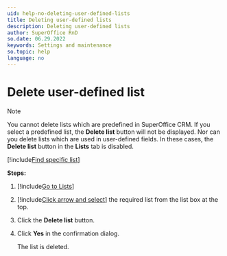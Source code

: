 ```yaml
---
uid: help-no-deleting-user-defined-lists
title: Deleting user-defined lists
description: Deleting user-defined lists
author: SuperOffice RnD
so.date: 06.29.2022
keywords: Settings and maintenance
so.topic: help
language: no
---
```


# Delete user-defined list

> [!NOTE]
> You cannot delete lists which are predefined in SuperOffice CRM. If you select a predefined list, the **Delete list** button will not be displayed. Nor can you delete lists which are used in user-defined fields. In these cases, the **Delete list** button in the **Lists** tab is disabled.

[!include[Find specific list](includes/tip-find-list.md)]

**Steps:**

1. [!include[Go to Lists](includes/goto-lists.md)]
2. [!include[Click arrow and select](includes/expand-list.md)] the required list from the list box at the top.
3. Click the **Delete list** button.
4. Click **Yes** in the confirmation dialog.

    The list is deleted.

<!-- Referenced links -->

<!-- Referenced images -->

